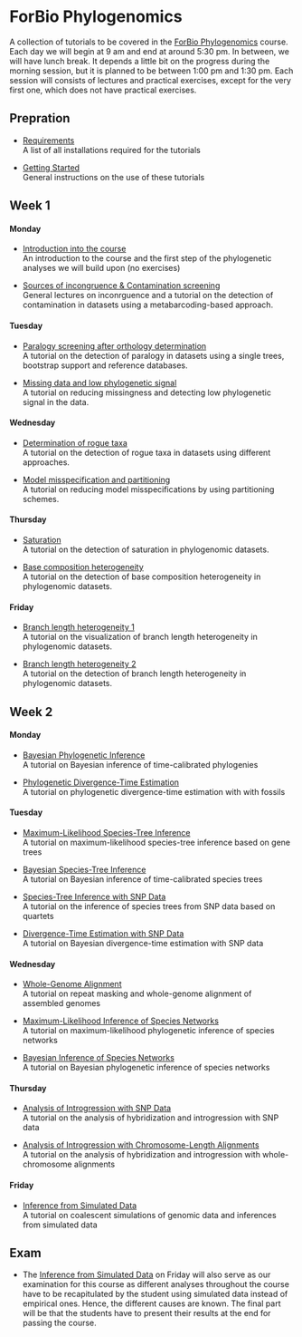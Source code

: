 # ForBio Phylogenomics

A collection of tutorials to be covered in the [ForBio Phylogenomics](https://www.forbio.uio.no/events/courses/2021/phylogenomics.html) course.
Each day we will begin at 9 am and end at around 5:30 pm. In between, we will have lunch break. It depends a little bit on the progress during the morning session, but it is planned to be between 1:00 pm and 1:30 pm. Each session will consists of lectures and practical exercises, except for the very first one, which does not have practical exercises.

## Prepration

* [Requirements](requirements.md)<br>A list of all installations required for the tutorials

* [Getting Started](getting_started.md)<br>General instructions on the use of these tutorials

## Week 1

#### Monday

* [Introduction into the course](week1_day1_morning/README.md)<br>An introduction to the course and the first step of the phylogenetic analyses we will build upon (no exercises)

* [Sources of incongruence & Contamination screening](week1_day1_afternoon/README.md)<br>General lectures on inconrguence and a tutorial on the detection of contamination in datasets using a metabarcoding-based approach.

#### Tuesday

* [Paralogy screening after orthology determination](week1_day2_morning/README.md)<br>A tutorial on the detection of paralogy in datasets using a single trees, bootstrap support and reference databases.

* [Missing data and low phylogenetic signal](week1_day2_afternoon/README.md)<br>A tutorial on reducing missingness and detecting low phylogenetic signal in the data.

#### Wednesday

* [Determination of rogue taxa](week1_day3_morning/README.md)<br>A tutorial on the detection of rogue taxa in datasets using different approaches.

* [Model misspecification and partitioning](week1_day3_afternoon/README.md)<br>A tutorial on reducing model misspecifications by using partitioning schemes.

#### Thursday

* [Saturation](week1_day4_morning/README.md)<br>A tutorial on the detection of saturation in phylogenomic datasets.

* [Base composition heterogeneity](week1_day4_afternoon/README.md)<br>A tutorial on the detection of base composition heterogeneity in phylogenomic datasets.

#### Friday

* [Branch length heterogeneity 1](week1_day5_morning/README.md)<br>A tutorial on the visualization of branch length heterogeneity in phylogenomic datasets.

* [Branch length heterogeneity 2](week1_day5_afternoon/README.md)<br>A tutorial on the detection of branch length heterogeneity in phylogenomic datasets.



## Week 2

#### Monday

* [Bayesian Phylogenetic Inference](bayesian_phylogeny_inference/README.md)<br>A tutorial on Bayesian inference of time-calibrated phylogenies

* [Phylogenetic Divergence-Time Estimation](divergence_time_estimation/README.md)<br>A tutorial on phylogenetic divergence-time estimation with with fossils

#### Tuesday

* [Maximum-Likelihood Species-Tree Inference](ml_species_tree_inference/README.md)<br>A tutorial on maximum-likelihood species-tree inference based on gene trees

* [Bayesian Species-Tree Inference](bayesian_species_tree_inference/README.md)<br>A tutorial on Bayesian inference of time-calibrated species trees

* [Species-Tree Inference with SNP Data](species_tree_inference_with_snp_data/README.md)<br>A tutorial on the inference of species trees from SNP data based on quartets

* [Divergence-Time Estimation with SNP Data](divergence_time_estimation_with_snp_data/README.md)<br>A tutorial on Bayesian divergence-time estimation with SNP data

#### Wednesday

* [Whole-Genome Alignment](whole_genome_alignment/README.md)<br>A tutorial on repeat masking and whole-genome alignment of assembled genomes

* [Maximum-Likelihood Inference of Species Networks](ml_inference_of_species_networks/README.md)<br>A tutorial on maximum-likelihood phylogenetic inference of species networks

* [Bayesian Inference of Species Networks](bayesian_inference_of_species_networks/README.md)<br>A tutorial on Bayesian phylogenetic inference of species networks

#### Thursday

* [Analysis of Introgression with SNP Data](analysis_of_introgression_with_snp_data/README.md)<br>A tutorial on the analysis of hybridization and introgression with SNP data

* [Analysis of Introgression with Chromosome-Length Alignments](analysis_of_introgression_with_chromosome_length_alignments/README.md)<br>A tutorial on the analysis of hybridization and introgression with whole-chromosome alignments

#### Friday

* [Inference from Simulated Data](inference_from_simulated_data/README.md)<br>A tutorial on coalescent simulations of genomic data and inferences from simulated data


## Exam

* The [Inference from Simulated Data](inference_from_simulated_data/README.md) on Friday will also serve as our examination for this course as different analyses throughout the course have to be recapitulated by the student using simulated data instead of empirical ones. Hence, the different causes are known. The final part will be that the students have to present their results at the end for passing the course.
